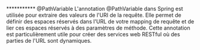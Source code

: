 *********** @PathVariable 
L'annotation @PathVariable dans Spring est utilisée pour extraire des valeurs de l'URI de la requête. Elle permet de définir des espaces réservés dans l'URL de votre mapping de requête et de lier 
ces espaces réservés à des paramètres de méthode. Cette annotation est particulièrement utile pour créer des services web RESTful où des parties de l'URL sont dynamiques.
